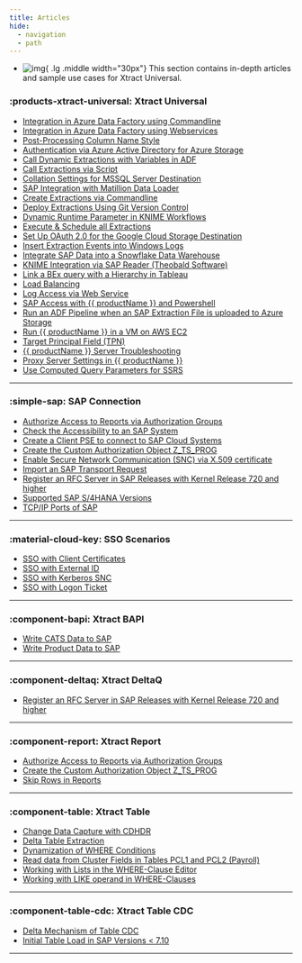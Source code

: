 ```yaml
---
title: Articles
hide:
  - navigation
  - path
---
```


<div class="grid cards" markdown>

-   ![img](site:assets/images/logos/theo-thumbs.png){ .lg .middle width="30px"} This section contains in-depth articles and sample use cases for Xtract Universal.

</div>

### :products-xtract-universal: Xtract Universal

<div class="mdx-columns" markdown>

- [Integration in Azure Data Factory using Commandline](adf-integration-using-command-line.md)
- [Integration in Azure Data Factory using Webservices](adf-integration-using-webservices.md)
- [Post-Processing Column Name Style](adjust-column-name-style.md)
- [Authentication via Azure Active Directory for Azure Storage](authentication-via-azure-ad-with-azure-storage.md)
- [Call Dynamic Extractions with Variables in ADF](call-dynamic-extractions-with-variables-in-adf.md)
- [Call Extractions via Script](call-extraction-via-script.md)
- [Collation Settings for MSSQL Server Destination](collation-sql-server.md)
- [SAP Integration with Matillion Data Loader](create-a-custom-cennector-in-matillion-data-loader.md)
- [Create Extractions via Commandline](config-command-line-tool.md)
- [Deploy Extractions Using Git Version Control](deploy-extractions-using-Git-version-control.md)
- [Dynamic Runtime Parameter in KNIME Workflows](dynamic-runtime-paramater-within-KNIME-workflow.md)
- [Execute & Schedule all Extractions](execute_all_defined_xu_extractions.md)
- [Set Up OAuth 2.0 for the Google Cloud Storage Destination](google-cloud-storage-oauth.md)
- [Insert Extraction Events into Windows Logs](insert-xtract-universal-extraction-events-into-the-windows-logs-and-show-them-in-the-event-viewer.md)
- [Integrate SAP Data into a Snowflake Data Warehouse](integrate_sap_data_into_a_Snowflake_data_warehouse.md)
- [KNIME Integration via SAP Reader (Theobald Software)](knime-integration-via-sap-reader.md)
- [Link a BEx query with a Hierarchy in Tableau](link-bex-query-with-hierarchy.md)
- [Load Balancing](load-balancer.md)
- [Log Access via Web Service](log-access-via-http.md)
- [SAP Access with {{ productName }} and Powershell](sap-access-with-xtract-universal-and-powershell.md)
- [Run an ADF Pipeline when an SAP Extraction File is uploaded to Azure Storage](run-an-ADF-pipeline-when-sap-extraction-file-is-successfully-uploaded-to-Azure-storage.md)
- [Run {{ productName }} in a VM on AWS EC2](run-xu-in-aws.md)
- [Target Principal Field (TPN)](target-principal-TPN.md)
- [{{ productName }} Server Troubleshooting](xu_windows_service_not_running.md)
- [Proxy Server Settings in {{ productName }}](xu-proxy-server-settings.md)
- [Use Computed Query Parameters for SSRS](xu-ssrs-parameterizing-in-vs.md)

</div>

---

### :simple-sap: SAP Connection

<div class="mdx-columns" markdown>

- [Authorize Access to Reports via Authorization Groups](authorize-access-to-specific-reports.md)
- [Check the Accessibility to an SAP System](check-the-accessibility-to-an-sap-system.md)
- [Create a Client PSE to connect to SAP Cloud Systems](create-personal-security-environment.md)
- [Create the Custom Authorization Object Z_TS_PROG](create-the-custom-authority-object-z-ts-prog.md)
- [Enable Secure Network Communication (SNC) via X.509 certificate](enable-snc-using-pse-file.md)
- [Import an SAP Transport Request](import-an-sap-transport-request.md)
- [Register an RFC Server in SAP Releases with Kernel Release 720 and higher](register-rfc-server-in-sap-releases-in-kernel-release-720-and-higher.md)
- [Supported SAP S/4HANA Versions](supported-sap-and-hana-versions.md)
- [TCP/IP Ports of SAP](sap-tcpip-ports.md)

</div>

---


### :material-cloud-key: SSO Scenarios

<div class="mdx-columns" markdown>

- [SSO with Client Certificates](sso-with-client-certificates.md)
- [SSO with External ID](sso-with-external-id.md)
- [SSO with Kerberos SNC](sso-with-kerberos-snc.md)
- [SSO with Logon Ticket](sso-with-logon-ticket.md)

</div>

---


### :component-bapi: Xtract BAPI

<div class="mdx-columns" markdown>

- [Write CATS Data to SAP](write-cats-data-to-sap.md)
- [Write Product Data to SAP](write-product-data-to-sap.md)

</div>

---


### :component-deltaq: Xtract DeltaQ

<div class="mdx-columns" markdown>

- [Register an RFC Server in SAP Releases with Kernel Release 720 and higher](register-rfc-server-in-sap-releases-in-kernel-release-720-and-higher.md)

</div>

---

### :component-report: Xtract Report

<div class="mdx-columns" markdown>

- [Authorize Access to Reports via Authorization Groups](authorize-access-to-specific-reports.md)
- [Create the Custom Authorization Object Z_TS_PROG](create-the-custom-authority-object-z-ts-prog.md)
- [Skip Rows in Reports](skip-rows-in-reports.md)

</div>

---

### :component-table: Xtract Table

<div class="mdx-columns" markdown>

- [Change Data Capture with CDHDR](change-data-capture-with-cdhdr.md)
- [Delta Table Extraction](delta-table-extraction.md)
- [Dynamization of WHERE Conditions](dynamization-of-where-conditions.md)
- [Read data from Cluster Fields in Tables PCL1 and PCL2 (Payroll)](read-data-from-cluster-fields-in-the-tables-pcl1-and-pcl2-payroll)
- [Working with Lists in the WHERE-Clause Editor](where-clause-editor-lists.md)
- [Working with LIKE operand in WHERE-Clauses](like-operand-where-clause.md)

</div>

---

### :component-table-cdc: Xtract Table CDC

<div class="mdx-columns" markdown>

- [Delta Mechanism of Table CDC](table-cdc-mechanism.md)
- [Initial Table Load in SAP Versions < 7.10](table-cdc-initial-table-load.md)

</div>

---

